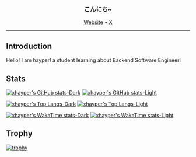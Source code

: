 <h3 align="center">
こんにち~
</h3>

<p align="center">
  <a href="https://hayper.xyz/">Website</a> •
  <a href="https://x.com/hayper1919">X</a>
</p>

---

## Introduction

Hello! I am hayper! a student learning about Backend Software Engineer!

## Stats

[![xhayper's GitHub stats-Dark](https://xhayper-github-readme-stats.vercel.app/api?username=xhayper&show_icons=true&theme=dark#gh-dark-mode-only)](https://github.com/anuraghazra/github-readme-stats#gh-dark-mode-only)
[![xhayper's GitHub stats-Light](https://xhayper-github-readme-stats.vercel.app/api?username=xhayper&show_icons=true&theme=default#gh-light-mode-only)](https://github.com/anuraghazra/github-readme-stats#gh-light-mode-only)

[![xhayper's Top Langs-Dark](https://xhayper-github-readme-stats.vercel.app/api/top-langs/?username=xhayper&theme=dark#gh-dark-mode-only)](https://github.com/anuraghazra/github-readme-stats#gh-dark-mode-only)
[![xhayper's Top Langs-Light](https://xhayper-github-readme-stats.vercel.app/api/top-langs/?username=xhayper&theme=default#gh-light-mode-only)](https://github.com/anuraghazra/github-readme-stats#gh-light-mode-only)

[![xhayper's WakaTime stats-Dark](https://xhayper-github-readme-stats.vercel.app/api/wakatime?username=xhayper&theme=dark&langs_count=10#gh-dark-mode-only)](https://github.com/anuraghazra/github-readme-stats#gh-dark-mode-only)
[![xhayper's WakaTime stats-Light](https://xhayper-github-readme-stats.vercel.app/api/wakatime?username=xhayper&theme=default&langs_count=10#gh-light-mode-only)](https://github.com/anuraghazra/github-readme-stats#gh-light-mode-only)

## Trophy

[![trophy](https://github-profile-trophy.vercel.app/?username=xhayper&theme=discord)](https://github.com/ryo-ma/github-profile-trophy)


<!--
**xhayper/xhayper** is a ✨ _special_ ✨ repository because its `README.md` (this file) appears on your GitHub profile.

Here are some ideas to get you started:

- 🔭 I’m currently working on ...
- 🌱 I’m currently learning ...
- 👯 I’m looking to collaborate on ...
- 🤔 I’m looking for help with ...
- 💬 Ask me about ...
- 📫 How to reach me: ...
- 😄 Pronouns: ...
- ⚡ Fun fact: ...
